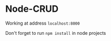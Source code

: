 # Node-CRUD
Working at address `localhost:8000`

Don't forget to run `npm install` in node projects
